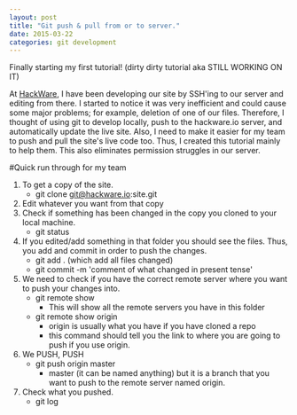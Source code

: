 ```yaml
---
layout: post
title: "Git push & pull from or to server."
date: 2015-03-22
categories: git development
---
```

Finally starting my first tutorial! (dirty dirty tutorial aka STILL WORKING ON
IT)

At [HackWare][hackware-site], I have been developing our site by SSH'ing to
our server and editing from there. I started to notice it was very
inefficient and could cause some major problems; for example, deletion of one 
of our files. Therefore, I thought of using git to develop locally, push to 
the hackware.io server, and automatically update the live site. Also, I need
to make it easier for my team to push and pull the site's live code too. Thus, 
I created this tutorial mainly to help them. This also eliminates permission 
struggles in our server.

#Quick run through for my team

1. To get a copy of the site. 
      - git clone git@hackware.io:site.git
2. Edit whatever you want from that copy
3. Check if something has been changed in the copy you cloned to your local
   machine.
      - git status
4. If you edited/add something in that folder you should see the files. Thus,
   you add and commit in order to push the changes.
      - git add .  (which add all files changed)
      - git commit -m 'comment of what changed in present tense'
5. We need to check if you have the correct remote server where you want to
   push your changes into.
      - git remote show
        - This will show all the remote servers you have in this folder
      - git remote show origin
        - origin is usually what you have if you have cloned a repo
        - this command should tell you the link to where you are going to push if
          you use origin.
6. We PUSH, PUSH
      - git push origin master
        - master (it can be named anything) but it is a branch that you want to
          push to the remote server named origin.
7. Check what you pushed.
      - git log


[hackware-site]: https://hackware.io

